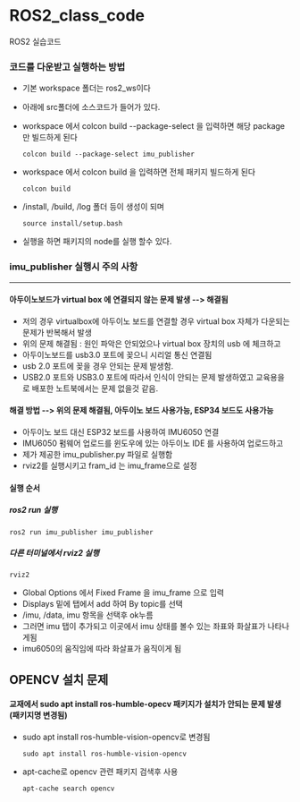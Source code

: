 # ROS2_class_code
ROS2 실습코드 

### 코드를 다운받고 실행하는 방법
- 기본 workspace 폴더는 ros2_ws이다
- 아래에 src폴더에 소스코드가 들어가 있다.
- workspace 에서 colcon build --package-select <package-name>을 입력하면 해당 package만 빌드하게 된다

      colcon build --package-select imu_publisher

- workspace 에서 colcon build 을 입력하면 전체 패키지 빌드하게 된다

      colcon build

- /install, /build, /log 폴더 등이 생성이 되며
  
      source install/setup.bash

 - 실행을 하면 패키지의 node를 실행 할수 있다.

### imu_publisher 실행시 주의 사항 
--------------------------------------------------------------------------------------------------------------
#### 아두이노보드가 virtual box 에 연결되지 않는 문제 발생  --> 해결됨
  - 저의 경우 virtualbox에 아두이노 보드를 연결할 경우 virtual box 자체가 다운되는 문제가 반복해서 발생
  - 위의 문제 해결됨 : 원인 파악은 안되었으나 virtual box 장치의 usb 에 체크하고
  - 아두이노보드를 usb3.0 포트에 꽂으니 시리얼 통신 연결됨
  - usb 2.0 포트에 꽂을 경우 안되는 문제 발생함.
  - USB2.0 포트와 USB3.0 포트에 따라서 인식이 안되는 문제 발생하였고 교육용을로 배포한 노트북에서는 문제 없을것 같음.

  #### 해결 방법 --> 위의 문제 해결됨, 아두이노 보드 사용가능, ESP34 보드도 사용가능
  - 아두이노 보드 대신 ESP32 보드를 사용하여 IMU6050 연결
  - IMU6050 펌웨어 업로드를 윈도우에 있는 아두이노 IDE 를 사용하여 업로드하고
  - 제가 제공한 imu_publisher.py 파일로 실행함
  - rviz2를 실행시키고 fram_id 는 imu_frame으로 설정

  #### 실행 순서
   ##### ros2 run  실행
    ros2 run imu_publisher imu_publisher
    
   ##### 다른 터미널에서 rviz2 실행
    rviz2
  
   - Global Options 에서 Fixed Frame 을 imu_frame 으로 입력
   - Displays 밑에 탭에서 add  하여   By topic를 선택
   - /imu, /data, imu 항목을 선택후 ok누름
   - 그러면 imu 탭이 추가되고 이곳에서 imu 상태를 볼수 있는 좌표와 화살표가 나타나게됨
   - imu6050의 움직임에 따라 화살표가 움직이게 됨

## OPENCV 설치 문제
#### 교재에서 sudo apt install ros-humble-opecv 패키지가 설치가 안되는 문제 발생 (패키지명 변경됨)
- sudo apt install ros-humble-vision-opencv로 변경됨

      sudo apt install ros-humble-vision-opencv
  
- apt-cache로 opencv 관련 패키지 검색후 사용

      apt-cache search opencv
   
